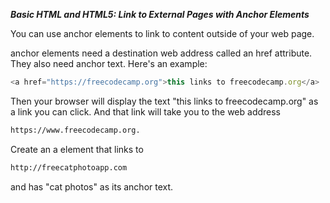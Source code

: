***Basic HTML and HTML5: Link to External Pages with Anchor Elements***

You can use anchor elements to link to content outside of your web page.

anchor elements need a destination web address called an href attribute. They also need anchor text. Here's an example:

```javascript
<a href="https://freecodecamp.org">this links to freecodecamp.org</a>
```

Then your browser will display the text "this links to freecodecamp.org" as a link you can click. And that link will take you to the web address 

```html
https://www.freecodecamp.org.
```

Create an a element that links to 
```html
http://freecatphotoapp.com
```

and has "cat photos" as its anchor text.
